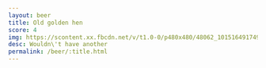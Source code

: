```yaml
---
layout: beer
title: Old golden hen
score: 4
img: https://scontent.xx.fbcdn.net/v/t1.0-0/p480x480/48062_10151649174963745_1079824641_n.jpg?oh=46771afe704d018a3ba3be1cc6f344fb&oe=58CBD7AE
desc: Wouldn\'t have another
permalink: /beer/:title.html
---
```

